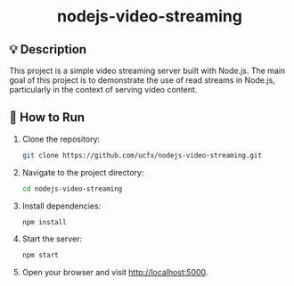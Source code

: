<h1 align="center">nodejs-video-streaming</h1>

## :bulb: Description

This project is a simple video streaming server built with Node.js. The main goal of this project is to demonstrate the use of read streams in Node.js, particularly in the context of serving video content.

## :book: How to Run

1. Clone the repository:

   ```bash
   git clone https://github.com/ucfx/nodejs-video-streaming.git
   ```

2. Navigate to the project directory:

   ```bash
   cd nodejs-video-streaming
   ```

3. Install dependencies:

   ```bash
   npm install
   ```

4. Start the server:

   ```bash
   npm start
   ```

5. Open your browser and visit [http://localhost:5000](http://localhost:5000).

